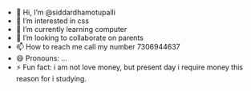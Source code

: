 - 👋 Hi, I’m @siddardhamotupalli
- 👀 I’m interested in css
- 🌱 I’m currently learning computer 
- 💞️ I’m looking to collaborate on parents 
- 📫 How to reach me call my number 7306944637
- 😄 Pronouns: ...
- ⚡ Fun fact: i am not love money, but present day i require money this reason for i studying.

<!---
siddardhamotupalli/siddardhamotupalli is a ✨ special ✨ repository because its `README.md` (this file) appears on your GitHub profile.
You can click the Preview link to take a look at your changes.
--->
